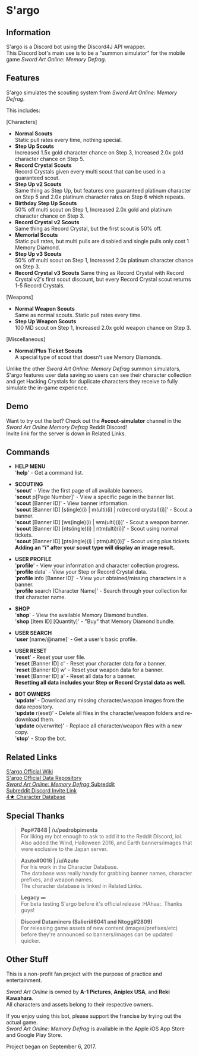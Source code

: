 # S'argo
## Information
S'argo is a Discord bot using the Discord4J API wrapper.  
This Discord bot's main use is to be a "summon simulator" for the mobile game *Sword Art Online: Memory Defrag*.

## Features
S'argo simulates the scouting system from *Sword Art Online: Memory Defrag*.

This includes:  

[Characters]
* **Normal Scouts**  
Static pull rates every time, nothing special.
* **Step Up Scouts**  
Increased 1.5x gold character chance on Step 3, Increased 2.0x gold character chance on Step 5.
* **Record Crystal Scouts**  
Record Crystals given every multi scout that can be used in a guaranteed scout.
* **Step Up v2 Scouts**  
Same thing as Step Up, but features one guaranteed platinum character on Step 5 and 2.0x platinum character rates on Step 6 which repeats.
* **Birthday Step Up Scouts**  
50% off multi scout on Step 1, Increased 2.0x gold and platinum character chance on Step 3.
* **Record Crystal v2 Scouts**  
Same thing as Record Crystal, but the first scout is 50% off.
* **Memorial Scouts**  
Static pull rates, but multi pulls are disabled and single pulls only cost 1 Memory Diamond.
* **Step Up v3 Scouts**  
50% off multi scout on Step 1, Increased 2.0x platinum character chance on Step 3.
* **Record Crystal v3 Scouts**
Same thing as Record Crystal with Record Crystal v2's first scout discount, but every Record Crystal scout returns 1-5 Record Crystals.

[Weapons]
* **Normal Weapon Scouts**  
Same as normal scouts. Static pull rates every time.
* **Step Up Weapon Scouts**  
100 MD scout on Step 1, Increased 2.0x gold weapon chance on Step 3.

[Miscellaneous]
* **Normal/Plus Ticket Scouts**  
A special type of scout that doesn't use Memory Diamonds.

Unlike the other *Sword Art Online: Memory Defrag* summon simulators, S'argo features user data 
saving so users can see their character collection and get Hacking Crystals for duplicate characters
they receive to fully simulate the in-game experience.

## Demo
Want to try out the bot? Check out the **#scout-simulator** channel in the *Sword Art Online Memory Defrag* Reddit Discord!  
Invite link for the server is down in Related Links.

## Commands
- **HELP MENU**  
'**help**' - Get a command list.

- **SCOUTING**  
'**scout**' - View the first page of all available banners.  
'**scout** p[Page Number]' - View a specific page in the banner list.  
'**scout** [Banner ID]' - View banner information.  
'**scout** [Banner ID] [s(ingle)(i) | m(ulti)(i) | rc(record crystal)(i)]' - Scout a banner.  
'**scout** [Banner ID] [ws(ingle)(i) | wm(ulti)(i)]' - Scout a weapon banner.  
'**scout** [Banner ID] [nts(ingle)(i) | ntm(ulti)(i)]' - Scout using normal tickets.  
'**scout** [Banner ID] [pts(ingle)(i) | ptm(ulti)(i)]' - Scout using plus tickets.  
**Adding an "i" after your scout type will display an image result.**

- **USER PROFILE**  
'**profile**' - View your information and character collection progress.  
'**profile** data' - View your Step or Record Crystal data.  
'**profile** info [Banner ID]' - View your obtained/missing characters in a banner.  
'**profile** search [Character Name]' - Search through your collection for that character name.

- **SHOP**  
'**shop**' - View the available Memory Diamond bundles.  
'**shop** [Item ID] [Quantity]' - "Buy" that Memory Diamond bundle.

- **USER SEARCH**  
'**user** [name/@name]' - Get a user's basic profile.

- **USER RESET**  
'**reset**' - Reset your user file.  
'**reset** [Banner ID] c' - Reset your character data for a banner.  
'**reset** [Banner ID] w' - Reset your weapon data for a banner.  
'**reset** [Banner ID] a' - Reset all data for a banner.  
**Resetting all data includes your Step or Record Crystal data as well.**

- **BOT OWNERS**  
'**update**' - Download any missing character/weapon images from the data repository.  
'**update** r(eset)' - Delete all files in the character/weapon folders and re-download them.  
'**update** o(verwrite)' - Replace all character/weapon files with a new copy.   
'**stop**' - Stop the bot.  

## Related Links
[S'argo Official Wiki](https://github.com/Expugn/S-argo/wiki "Wiki")  
[S'argo Official Data Repository](https://github.com/Expugn/S-argo_Data_v2 "Official Data Repository")  
[*Sword Art Online: Memory Defrag* Subreddit](https://www.reddit.com/r/MemoryDefrag/ "Fan Subreddit")  
[Subreddit Discord Invite Link](http://discord.gg/MemoryDefrag "Discord Invite Link")  
[4★ Character Database](https://www.reddit.com/r/MemoryDefrag/comments/5yyr4j/sao_md_4_database/ "4★ Character Database")

## Special Thanks
> **Pep#7848 | /u/pedrobpimenta**  
  For liking my bot enough to ask to add it to the Reddit Discord, lol.  
  Also added the Wind, Halloween 2016, and Earth banners/images that were exclusive to the Japan server.
  
> **Azuto#0016 | /u/Azuto**  
  For his work in the Character Database.  
  The database was really handy for grabbing banner names, character prefixes, and weapon names.  
  The character database is linked in Related Links.
  
> **Legacy ∞**  
  For beta testing S'argo before it's official release :HAhaa:. Thanks guys!
  
> **Discord Dataminers (Salieri#6041 and Ntogg#2809)**  
  For releasing game assets of new content (images/prefixes/etc) before they're announced so banners/images
  can be updated quicker.

## Other Stuff
This is a non-profit fan project with the purpose of practice and entertainment.

*Sword Art Online* is owned by **A-1 Pictures**, **Aniplex USA**, and **Reki Kawahara**.  
All characters and assets belong to their respective owners.  

If you enjoy using this bot, please support the francise by trying out the actual game.  
*Sword Art Online: Memory Defrag* is available in the Apple iOS App Store and Google Play Store.

Project began on September 6, 2017.